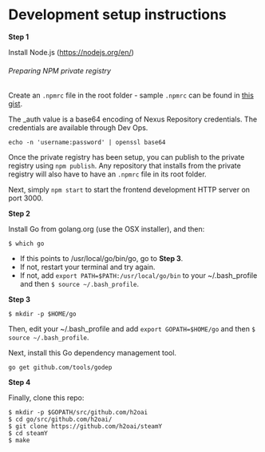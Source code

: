 
# Development setup instructions

**Step 1**

Install Node.js (https://nodejs.org/en/)

###### Preparing NPM private registry
Create an ```.npmrc``` file in the root folder - sample ```.npmrc``` can be found in [this gist](https://gist.github.com/justinloyola/29229513843722390fda39752439a5e8).

The _auth value is a base64 encoding of Nexus Repository credentials. The credentials are available through Dev Ops.

```
echo -n 'username:password' | openssl base64
```

Once the private registry has been setup, you can publish to the private registry using ```npm publish```. Any repository that installs from the private registry will also have to have an ```.npmrc``` file in its root folder.

Next, simply ```npm start``` to start the frontend development HTTP server on port 3000.

**Step 2**

Install Go from golang.org (use the OSX installer), and then:
```
$ which go
```

- If this points to /usr/local/go/bin/go, go to **Step 3**.
- If not, restart your terminal and try again.
- If not, add `export PATH=$PATH:/usr/local/go/bin` to your ~/.bash_profile and then `$ source ~/.bash_profile`.

**Step 3**

```
$ mkdir -p $HOME/go
```

Then, edit your ~/.bash_profile and add `export GOPATH=$HOME/go` and then `$ source ~/.bash_profile`.

Next, install this Go dependency management tool.

```
go get github.com/tools/godep
```

**Step 4**

Finally, clone this repo:

```
$ mkdir -p $GOPATH/src/github.com/h2oai
$ cd go/src/github.com/h2oai/
$ git clone https://github.com/h2oai/steamY
$ cd steamY
$ make
```
